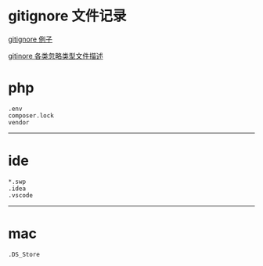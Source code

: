 # gitignore 文件记录

[gitignore 例子](https://www.atlassian.com/git/tutorials/saving-changes/gitignore)

[gitinore 各类忽略类型文件描述](https://github.com/github/gitignore)

# php
```
.env
composer.lock
vendor
```
------
# ide
```
*.swp
.idea
.vscode
```

------

# mac
```
.DS_Store

```
